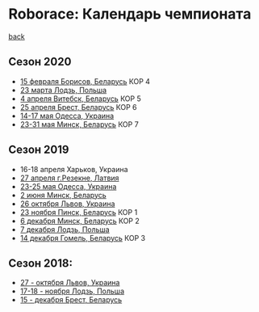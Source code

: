 # Roborace: Календарь чемпионата
[back](./)


## Сезон 2020

* [15 февраля Борисов, Беларусь](http://adm.moiro.by/reg_kor/) КОР 4
* [23 марта Лодзь, Польша](https://skaner.p.lodz.pl/sumochallenge/)
* [4 апреля Витебск, Беларусь](http://roboturnir.by/) КОР 5
* [25 апреля Брест, Беларусь](http://roboturnir.by/) КОР 6
* [14-17 мая Одесса, Украина](https://docs.google.com/forms/d/e/1FAIpQLSchyW9zga3UNsQM0oq3Ksjr-xiThGujAXeBQ8OFLl7thtRdJg/viewform?vc=0&c=0&w=1)
* [23-31 мая Минск, Беларусь](http://roboturnir.by/) КОР 7


## Сезон 2019

* 16-18 апреля Харьков, Украина
* [27 апреля г.Резекне, Латвия](http://latvianroboticchampionship.lv/latvianroboticchampionship/)
* [23-25 мая Одесса, Украина](https://www.robot.onaft.edu.ua/roborace.html)
* [2 июня Минск, Беларусь](http://roboturnir.by/)
* [26 октября Львов, Украина](http://lp.edu.ua/event/2019/konkurs-vseukrayinski-zmagannya-z-peregoniv-avtonomnyh-robotiv-za-kubok-lvivskoyi)
* [23 ноября Пинск, Беларусь](http://roboturnir.by/registratsiya-kor/) КОР 1
* [6 декабря Минск, Беларусь](http://roboturnir.by/registratsiya-kor/) КОР 2
* [7 декабря Лодзь, Польша](http://skaner.p.lodz.pl/sumochallenge/)
* [14 декабря Гомель, Беларусь](http://roboturnir.by/registratsiya-kor/) КОР 3



## Сезон 2018:

* [27 - октября Львов, Украина](http://lp.edu.ua/robocup)
* [17-18 - ноября Лодзь, Польша](http://skaner.p.lodz.pl/sumochallenge/)
* [15 - декабря Брест, Беларусь](http://smartrobofest.by/)
